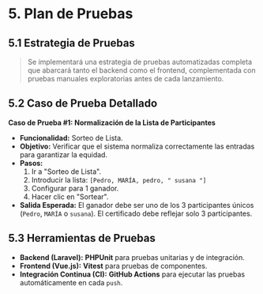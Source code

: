 # 5. Plan de Pruebas

## 5.1 Estrategia de Pruebas
> Se implementará una estrategia de pruebas automatizadas completa que abarcará tanto el backend como el frontend, complementada con pruebas manuales exploratorias antes de cada lanzamiento.

## 5.2 Caso de Prueba Detallado

**Caso de Prueba #1: Normalización de la Lista de Participantes**
-   **Funcionalidad:** Sorteo de Lista.
-   **Objetivo:** Verificar que el sistema normaliza correctamente las entradas para garantizar la equidad.
-   **Pasos:**
    1.  Ir a "Sorteo de Lista".
    2.  Introducir la lista: `[Pedro, MARÍA, pedro, " susana "]`
    3.  Configurar para 1 ganador.
    4.  Hacer clic en "Sortear".
-   **Salida Esperada:** El ganador debe ser uno de los 3 participantes únicos (`Pedro`, `MARÍA` o `susana`). El certificado debe reflejar solo 3 participantes.

## 5.3 Herramientas de Pruebas
-   **Backend (Laravel):** **PHPUnit** para pruebas unitarias y de integración.
-   **Frontend (Vue.js):** **Vitest** para pruebas de componentes.
-   **Integración Continua (CI):** **GitHub Actions** para ejecutar las pruebas automáticamente en cada `push`.
```
